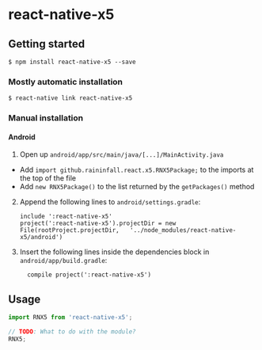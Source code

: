 
# react-native-x5

## Getting started

`$ npm install react-native-x5 --save`

### Mostly automatic installation

`$ react-native link react-native-x5`

### Manual installation


#### Android

1. Open up `android/app/src/main/java/[...]/MainActivity.java`
  - Add `import github.raininfall.react.x5.RNX5Package;` to the imports at the top of the file
  - Add `new RNX5Package()` to the list returned by the `getPackages()` method
2. Append the following lines to `android/settings.gradle`:
  	```
  	include ':react-native-x5'
  	project(':react-native-x5').projectDir = new File(rootProject.projectDir, 	'../node_modules/react-native-x5/android')
  	```
3. Insert the following lines inside the dependencies block in `android/app/build.gradle`:
  	```
      compile project(':react-native-x5')
  	```


## Usage
```javascript
import RNX5 from 'react-native-x5';

// TODO: What to do with the module?
RNX5;
```
  